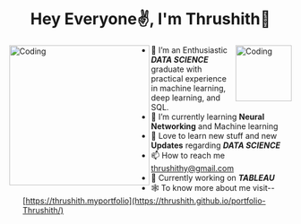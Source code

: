 

<!---
Thrushith/Thrushith is a ✨ special ✨ repository because its `README.md` (this file) appears on your GitHub profile.
You can click the Preview link to take a look at your changes.
--->
#### <p align = "center"><h1 align = "center">Hey Everyone✌️, I'm Thrushith👋</h1></p>





<img align="left" alt="Coding" width="250" src="https://th.bing.com/th/id/R.fcd123fafe814c5007b3eabcff9689da?rik=m79PhfcMlX4eOg&riu=http%3a%2f%2f25.media.tumblr.com%2fee5078721ddb2c202e4b67674c9ac40f%2ftumblr_mgfkslJuRX1ri23bwo1_500.gif&ehk=aa%2beXSgtlLDiapYgCOej3d0Q7M5PLQoQupwELyMd8AY%3d&risl=&pid=ImgRaw&r=0">
<img align="right" alt="Coding" width="100" src="https://orig00.deviantart.net/34de/f/2012/204/b/c/grass_block_by_barakaldo-d58bi3u.gif">


- 👀 I’m an  Enthusiastic <i><b>DATA SCIENCE</b></i> graduate with practical experience in machine learning, deep learning, and SQL.
- 🌱 I’m currently learning <b>Neural Networking</b> and Machine learning
- 💞️ Love to learn new stuff and new <b>Updates</b> regarding <b><i>DATA SCIENCE</i></b>
- 📫 How to reach me thrushithy@gmail.com
- 📖 Currently working on <i><b>TABLEAU</b></i> <br>
- 🕸️ To know more about me visit--[https://thrushith.myportfolio](https://thrushith.github.io/portfolio-Thrushith/)
  
